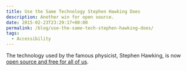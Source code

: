 ```yaml
---
title: Use the Same Technology Stephen Hawking Does
description: Another win for open source.
date: 2015-02-23T23:29:17+00:00
permalink: /blog/use-the-same-tech-stephen-hawking-does/
tags:
  - Accessibility
---
```


The technology used by the famous physicist, Stephen Hawking, is now [open source and free for all of us](http://www.thedailybeast.com/articles/2015/02/23/how-to-speak-with-facial-expressions.html).
